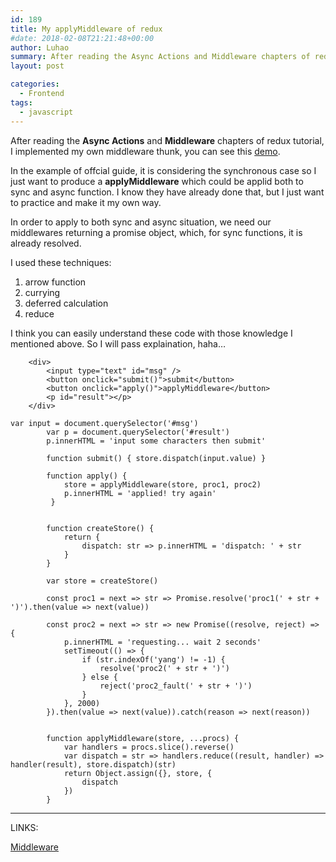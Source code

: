```yaml
---
id: 189
title: My applyMiddleware of redux
#date: 2018-02-08T21:21:48+00:00
author: Luhao
summary: After reading the Async Actions and Middleware chapters of redux tutorial, I implemented my own middleware thunk...
layout: post

categories:
  - Frontend
tags:
  - javascript
---
```


After reading the **Async Actions** and **Middleware** chapters of redux tutorial, I implemented my own middleware thunk, you can see this [demo](/assets/demo/middleware.html).

In the example of offcial guide, it is considering the synchronous case so I just want to produce a **applyMiddleware** which could be applid both to sync and async function. I know they have already done that, but I just want to practice and make it my own way.

In order to apply to both sync and async situation, we need our middlewares returning a promise object, which, for sync functions, it is already resolved.

I used these techniques:

1. arrow function
2. currying
3. deferred calculation
4. reduce

I think you can easily understand these code with those knowledge I mentioned above. So I will pass explaination, haha&#8230;

<pre class="line-numbers prism-highlight" data-start="1"><code class="language-html">    &lt;div&gt;
        &lt;input type="text" id="msg" /&gt;
        &lt;button onclick="submit()"&gt;submit&lt;/button&gt;
        &lt;button onclick="apply()"&gt;applyMiddleware&lt;/button&gt;
        &lt;p id="result"&gt;&lt;/p&gt;
    &lt;/div&gt;
</code></pre>

<pre class="line-numbers prism-highlight" data-start="1"><code class="language-javascript">var input = document.querySelector('#msg')
        var p = document.querySelector('#result')
        p.innerHTML = 'input some characters then submit'

        function submit() { store.dispatch(input.value) }

        function apply() { 
            store = applyMiddleware(store, proc1, proc2)
            p.innerHTML = 'applied! try again'
         }


        function createStore() {
            return {
                dispatch: str =&gt; p.innerHTML = 'dispatch: ' + str
            }
        }

        var store = createStore()

        const proc1 = next =&gt; str =&gt; Promise.resolve('proc1(' + str + ')').then(value =&gt; next(value))

        const proc2 = next =&gt; str =&gt; new Promise((resolve, reject) =&gt; {
            p.innerHTML = 'requesting... wait 2 seconds'
            setTimeout(() =&gt; {
                if (str.indexOf('yang') != -1) {
                    resolve('proc2(' + str + ')')
                } else {
                    reject('proc2_fault(' + str + ')')
                }
            }, 2000)
        }).then(value =&gt; next(value)).catch(reason =&gt; next(reason))


        function applyMiddleware(store, ...procs) {
            var handlers = procs.slice().reverse()
            var dispatch = str =&gt; handlers.reduce((result, handler) =&gt; handler(result), store.dispatch)(str)
            return Object.assign({}, store, {
                dispatch
            })
        }
</code></pre>

---

LINKS:

[Middleware](https://redux.js.org/docs/advanced/Middleware.html)
